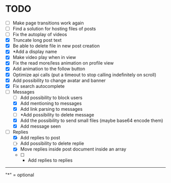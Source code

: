 
# TODO

 - [ ] Make page transitions work again
 - [ ] Find a solution for hosting files of posts
 - [ ] Fix the autoplay of videos
 - [x] Truncate long post text
 - [x] Be able to delete file in new post creation
 - [x] *Add a display name
 - [x] Make video play when in view
 - [x] Fix the read more/less animation on profile view
 - [x] Add animation to the follow button
 - [x] Optimize api calls (put a timeout to stop calling indefinitely on scroll)
 - [x] Add possibility to change avatar and banner
 - [x] Fix search autocomplete
 - [ ] Messages
     - [ ] Add possibility to block users
     - [x] Add mentioning to messages
     - [x] Add link parsing to messages
     - [ ] *Add possibility to delete message
     - [x] Add the possibility to send small files (maybe base64 encode them)
     - [x] Add message seen 
 - [ ] Replies
     - [x] Add replies to post 
     - [ ] Add possibility to delete replie
     - [x] Move replies inside post document inside an array
     - [ ] * Add replies to replies

---

"*" = optional